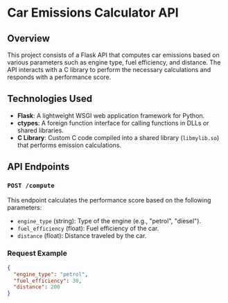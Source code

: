 # Car Emissions Calculator API

## Overview

This project consists of a Flask API that computes car emissions based on various parameters such as engine type, fuel efficiency, and distance. The API interacts with a C library to perform the necessary calculations and responds with a performance score.

## Technologies Used

- **Flask**: A lightweight WSGI web application framework for Python.
- **ctypes**: A foreign function interface for calling functions in DLLs or shared libraries.
- **C Library**: Custom C code compiled into a shared library (`libmylib.so`) that performs emission calculations.

## API Endpoints

### `POST /compute`

This endpoint calculates the performance score based on the following parameters:

- `engine_type` (string): Type of the engine (e.g., "petrol", "diesel").
- `fuel_efficiency` (float): Fuel efficiency of the car.
- `distance` (float): Distance traveled by the car.

### Request Example

```json
{
  "engine_type": "petrol",
  "fuel_efficiency": 30,
  "distance": 200
}
